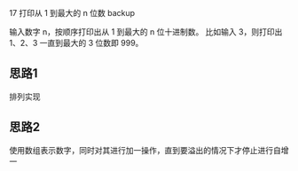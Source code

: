 17 打印从 1 到最大的 n 位数 backup  

输入数字 n，按顺序打印出从 1 到最大的 n 位十进制数。
比如输入 3，则打印出 1、2、3 一直到最大的 3 位数即 999。


## 思路1
排列实现




## 思路2
使用数组表示数字，同时对其进行加一操作，直到要溢出的情况下才停止进行自增一  

